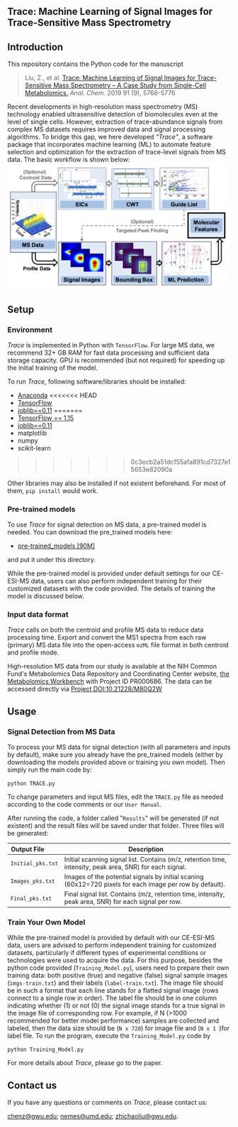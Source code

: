 ## Trace: Machine Learning of Signal Images for Trace-Sensitive Mass Spectrometry

## Introduction

This repository contains the Python code for the manuscript
> Liu, Z., et al. [ Trace: Machine Learning of Signal Images for Trace-Sensitive Mass Spectrometry – A Case Study from Single-Cell Metabolomics.](https://pubs.acs.org/doi/10.1021/acs.analchem.8b05985) *Anal. Chem*. 2019 91 (9), 5768-5776


Recent developments in high-resolution mass spectrometry (MS) technology enabled ultrasensitive detection of biomolecules even at the level of single cells. However, extraction of trace-abundance signals from complex MS datasets requires improved data and signal processing algorithms. To bridge this gap, we here developed *"Trace"*, a software package that incorporates machine learning (ML) to automate feature selection and optimization for the extraction of trace-level signals from MS data. The basic workflow is shown below:
![](doc/workflow.png)


## Setup

### Environment
*Trace* is implemented in Python with `TensorFlow`. For large MS data, we recommend 32+ GB RAM for fast data processing and sufficient data storage capacity. GPU is recommended (but not required) for speeding up the initial training of the model.

To run *Trace*, following software/libraries should be installed:

- [Anaconda](https://www.anaconda.com/)
<<<<<<< HEAD
- [TensorFlow](https://www.tensorflow.org/)
- [joblib==0.11](https://pypi.org/project/joblib/)
=======
- [TensorFlow == 1.15](https://www.tensorflow.org/)
- [joblib==0.11](https://pypi.org/project/joblib/)
- matplotlib
- numpy
- scikit-learn
>>>>>>> 0c3ecb2a51dc155afa891cd7327e15653e82090a

Other libraries may also be installed if not existent beforehand. For most of them, `pip install` would work. 

### Pre-trained models
To use *Trace* for signal detection on MS data, a pre-trained model is needed. You can download the pre_trained models here: 
 
 - [pre-trained_models [90M]](https://drive.google.com/file/d/1Fc6XwA3wLIaa-3n-syBOAu-tiB_vbQRT/view?usp=sharing) 

and put it under this directory.

While the pre-trained model is provided under default settings for our CE-ESI-MS data, users can also perform independent training for their customized datasets with the code provided. The details of training the model is discussed below.

### Input data format
*Trace* calls on both the centroid and profile MS data to reduce data processing time. Export and convert the MS1 spectra from each raw (primary) MS data file into the open-access `mzML` file format in both centroid and profile mode. 

High-resolution MS data from our study is available at the NIH Common Fund's Metabolomics Data Repository and Coordinating Center website, [the Metabolomics Workbench](http://www.metabolomicsworkbench.org) with Project ID PR000686. The data can be accessed directly via [Project DOI:10.21228/M80Q2W](http://www.metabolomicsworkbench.org/data/DRCCMetadata.php?Mode=Project&ProjectID=PR000686)

## Usage
### Signal Detection from MS Data 
To process your MS data for signal detection (with all parameters and inputs by default), make sure you already have the pre_trained models (either by downloading the models provided above or training you own model). Then simply run the main code by:

```
python TRACE.py
```
To change parameters and input MS files, edit the `TRACE.py` file as needed according to the code comments or our `User Manual`.

After running the code, a folder called "`Results`" will be generated (if not existent) and the result files will be saved under that folder. Three files will be generated:


| Output File &nbsp; &nbsp; &nbsp; &nbsp;  | Description |
| ---- | --- |
| `Initial_pks.txt` | Initial scanning signal list. Contains (m/z, retention time, intensity, peak area, SNR) for each signal. |
| `Images_pks.txt` | Images of the potential signals by initial scaning (60x12=720 pixels for each image per row by default). |
| `Final_pks.txt` | Final signal list. Contains (m/z, retention time, intensity, peak area, SNR) for each signal per row. |

### Train Your Own Model 
While the pre-trained model is provided by default with our CE-ESI-MS data, users are advised to perform independent training for customized datasets, particularly if different types of experimental conditions or technologies were used to acquire the data. For this purpose, besides the python code provided (`Training_Model.py`), users need to prepare their own training data: both positive (true) and negative (false) signal sample images (`imgs-train.txt`) and their labels (`label-train.txt`). The image file should be in such a format that each line stands for a flatted signal image (rows connect to a single row in order). The label file should be in one column indicating whether (1) or not (0) the signal image stands for a true signal in the image file of corresponding row. For example, if N (>1000 recommended for better model performance) samples are collected and labeled, then the data size should be (`N x 720`) for image file and (`N x 1 `)for label file. To run the program, execute the `Training_Model.py` code by 

```
python Training_Model.py
```  
For more details about *Trace*, please go to the paper.

## Contact us
If you have any questions or comments on *Trace*, please contact us: 

<chenz@gwu.edu>; <nemes@umd.edu>; <zhichaoliu@gwu.edu>.

